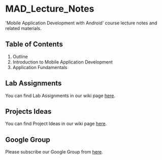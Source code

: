 MAD_Lecture_Notes
=================

'Mobile Application Development with Android' course lecture notes and related materials.

## Table of Contents

01. Outline
02. Introduction to Mobile Application Development
03. Application Fundamentals

## Lab Assignments
You can find Lab Assignments in our wiki page [here](https://github.com/accavdar/MAD_Lecture_Notes/wiki/Lab-Assignments).

## Projects Ideas
You can find Project Ideas in our wiki page [here](https://github.com/accavdar/MAD_Lecture_Notes/wiki/Project-Ideas).

## Google Group
Please subscribe our Google Group from [here](https://groups.google.com/forum/#!forum/bbm422_mad).

